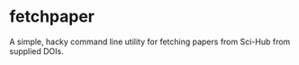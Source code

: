 # fetchpaper

A simple, hacky command line utility for fetching papers from Sci-Hub from
supplied DOIs.
